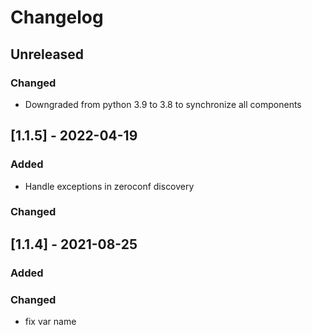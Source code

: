 # Changelog
## Unreleased
### Changed
- Downgraded from python 3.9 to 3.8 to synchronize all components
## [1.1.5] - 2022-04-19
### Added 
 - Handle exceptions in zeroconf discovery
### Changed
## [1.1.4] - 2021-08-25
### Added
### Changed
 - fix var name


